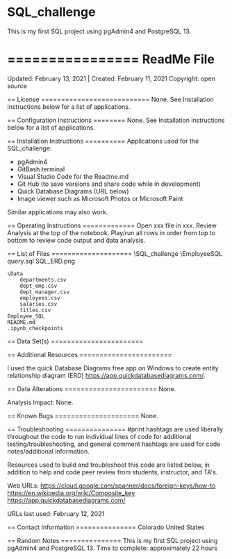 # SQL_challenge
This is my first SQL project using pgAdmin4 and PostgreSQL 13.

================
ReadMe File
================

Updated: February 13, 2021 | Created: February 11, 2021
Copyright: open source

== License ===========================
None. See Installation instructions below for a list of applications.


== Configuration Instructions ========
None. See Installation instructions below for a list of applications.


== Installation Instructions ==========
Applications used for the SQL_challenge:
- pgAdmin4
- GitBash terminal
- Visual Studio Code for the Readme.md
- Git Hub (to save versions and share code while in development)
- Quick Database Diagrams (URL below)
- Image viewer such as Microsoft Photos or Microsoft Paint


Similar applications may also work.


== Operating Instructions =============
Open xxx file in xxx.
Review Analysis at the top of the notebook.
Play/run all rows in order from top to bottom to review code output and data analysis.



== List of Files ====================
\SQL_challenge
    \EmployeeSQL
        query.sql
        SQL_ERD.png

    \Data
        departments.csv
        dept_emp.csv
        dept_manager.csv
        employees.csv
        salaries.csv
        titles.csv
    Employee_SQL
    README.md
    .ipynb_checkpoints

== Data Set(s) =======================



== Additional Resources =======================

I used the quick Database Diagrams free app on Windows to create entity relationship diagram (ERD)
https://app.quickdatabasediagrams.com/.






== Data Alterations =======================
None.

Analysis Impact: None.


== Known Bugs =====================
None.


== Troubleshooting ===============
#print hashtags are used liberally throughout the code to run individual lines of code for additional testing/troubleshooting, and general comment hashtags are used for code notes/additional information.




Resources used to build and troubleshoot this code are listed below, in addition to help and code peer review from students, instructor, and TA's.


Web URLs:
https://cloud.google.com/spanner/docs/foreign-keys/how-to
https://en.wikipedia.org/wiki/Composite_key
https://app.quickdatabasediagrams.com/



URLs last used: February 12, 2021



== Contact Information ===============
Colorado   United States



== Random Notes ===============
This is my first SQL project using pgAdmin4 and PostgreSQL 13.
Time to complete: approximately 22 hours

